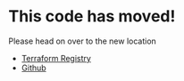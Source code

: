 # This code has moved!

Please head on over to the new location
* [Terraform Registry](https://registry.terraform.io/modules/honeycombio/refinery-starter-pack/honeycombio/latest)
* [Github](https://github.com/honeycombio/terraform-honeycombio-refinery-starter-pack)
